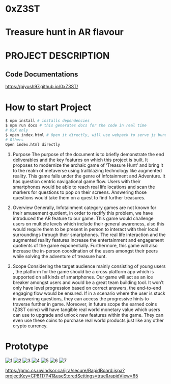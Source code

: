 # 0xZ3ST

<h1>Treasure hunt in AR flavour</h1>
<h1 >PROJECT DESCRIPTION</h1>

## Code Documentations

https://piyush97.github.io/0xZ3ST/

# How to start Project

```sh
$ npm install # installs dependencies
$ npm run docs # this generates docs for the code in real time
# OSX only
$ open index.html # Open it directly, will use webpack to serve js bundle in future
# Others
Open index.html directly
```

1. Purpose
   The purpose of the document is to briefly demonstrate the end deliverables and the key features on which this project is built. It proposes to modernize the archaic game of ‘Treasure Hunt’ and bring it to the realm of metaverse using trailblazing technology like augmented reality. This game falls under the genre of Infotainment and Adventure. It has question centric navigational game flow. Users with their smartphones would be able to reach real life locations and scan the markers for questions to pop on their screens. Answering those questions would take them on a quest to find further treasures.

2. Overview
   Generally, Infotainment category games are not known for their amusement quotient, in order to rectify this problem, we have introduced the AR feature to our game. This game would challenge users on multiple levels which include their general awareness, also this would require them to be present in person to interact with their local surroundings through their smartphones. The real life interaction and the augmented reality features increase the entertainment and engagement quotients of the game exponentially. Furthermore, this game will also increase the in-person coordination of the users amongst their peers while solving the adventure of treasure hunt.

3. Scope
Considering the target audience mainly consisting of young users , the platform for the game should be a cross platform app which is supported on all kinds of smartphones. Our game will act as an ice breaker amongst users and would be a great team building tool. It won’t only have level progression based on correct answers, the end-to-end engaging flow would be ensured. If in a scenario where the user is stuck in answering questions, they can access the progressive hints to traverse further in game. Moreover, in future scope the earned coins (Z3ST coins) will have tangible real world monetary value which users can use to upgrade and unlock new features within the game. They can even use these coins to purchase real world products just like any other crypto currency.
<h1> Prototype </h1>
<img src="https://i.ibb.co/F5g5j8P/1.png" alt="1" border="0">
<img src="https://i.ibb.co/KjW31kY/2.png" alt="2" border="0">
<img src="https://i.ibb.co/3yPsVPm/3.png" alt="3" border="0">
<img src="https://i.ibb.co/4R1bTWz/4.png" alt="4" border="0">
<img src="https://i.ibb.co/VCyK2mR/5.png" alt="5" border="0">
<img src="https://i.ibb.co/qJPkCX4/6.png" alt="6" border="0">
<img src="https://i.ibb.co/HhsS7zS/7.png" alt="7" border="0">

https://pmc.cs.uwindsor.ca/jira/secure/RapidBoard.jspa?projectKey=CP8117P41&useStoredSettings=true&rapidView=65